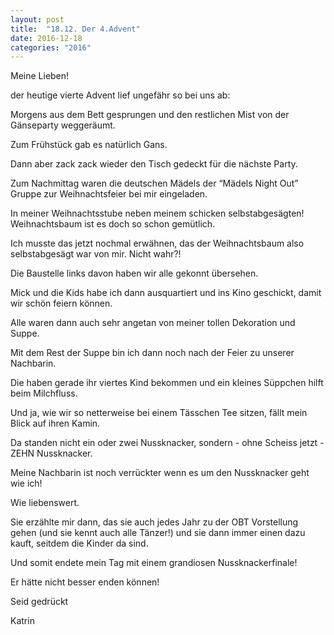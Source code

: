 ```yaml
---
layout: post
title:  "18.12. Der 4.Advent"
date: 2016-12-18
categories: "2016"
---
```

Meine Lieben!


der heutige vierte Advent lief ungefähr so bei uns ab:



Morgens aus dem Bett gesprungen und den restlichen Mist von der Gänseparty weggeräumt.



Zum Frühstück gab es natürlich Gans.



Dann aber zack zack wieder den Tisch gedeckt für die nächste Party.



Zum Nachmittag waren die deutschen Mädels der “Mädels Night Out” Gruppe zur Weihnachtsfeier bei mir eingeladen.



In meiner Weihnachtsstube neben meinem schicken selbstabgesägten! Weihnachtsbaum ist es doch so schon gemütlich.



Ich musste das jetzt nochmal erwähnen, das der Weihnachtsbaum also selbstabgesägt war von mir. Nicht wahr?!



Die Baustelle links davon haben wir alle gekonnt übersehen.



Mick und die Kids habe ich dann ausquartiert und ins Kino geschickt, damit wir schön feiern können.



Alle waren dann auch sehr angetan von meiner tollen Dekoration und Suppe.



Mit dem Rest der Suppe bin ich dann noch nach der Feier zu unserer Nachbarin.



Die haben gerade ihr viertes Kind bekommen und ein kleines Süppchen hilft beim Milchfluss.



Und ja, wie wir so netterweise bei einem Tässchen Tee sitzen, fällt mein Blick auf ihren Kamin.



Da standen nicht ein oder zwei Nussknacker, sondern - ohne Scheiss jetzt - ZEHN Nussknacker.



Meine Nachbarin ist noch verrückter wenn es um den Nussknacker geht wie ich!



Wie liebenswert.



Sie erzählte mir dann, das sie auch jedes Jahr zu der OBT Vorstellung gehen (und sie kennt auch alle Tänzer!) und sie dann immer einen dazu kauft, seitdem die Kinder da sind.



Und somit endete mein Tag mit einem grandiosen Nussknackerfinale!



Er hätte nicht besser enden können!



Seid gedrückt

Katrin















